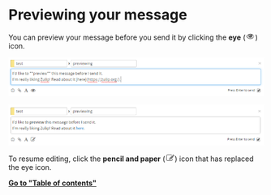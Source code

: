 # Previewing your message

You can preview your message before you send it by clicking the **eye** (![eye](/static/images/help/eye.png)) icon.

![Original content](/static/images/help/before-preview.png)

![Previewed](/static/images/help/during-preview.png)

To resume editing, click the **pencil and paper** (![pencil and paper](/static/images/help/pencil-paper.png)) icon that has replaced the eye icon.

**[Go to "Table of contents"](/help/#using-zulip)**
